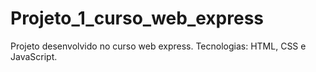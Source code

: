 # Projeto_1_curso_web_express
Projeto desenvolvido  no curso web express.
Tecnologias: HTML, CSS e JavaScript. 
